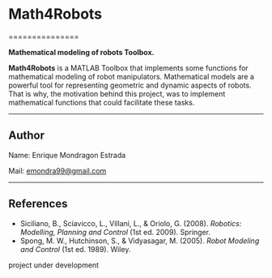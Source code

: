 # Math4Robots
===============

**Mathematical modeling of robots Toolbox.**

**Math4Robots** is a MATLAB Toolbox that implements some functions for mathematical modeling of robot manipulators. Mathematical models are a powerful tool for representing geometric and dynamic aspects of robots. That is why, the motivation behind this project, was to implement mathematical functions that could facilitate these tasks.

--------
## Author
Name: Enrique Mondragon Estrada

Mail: emondra99@gmail.com

--------
## References
- Siciliano, B., Sciavicco, L., Villani, L., & Oriolo, G. (2008). *Robotics: Modelling, Planning and Control* (1st ed. 2009). Springer.
- Spong, M. W., Hutchinson, S., & Vidyasagar, M. (2005). *Robot Modeling and Control* (1st ed. 1989). Wiley.

project under development
